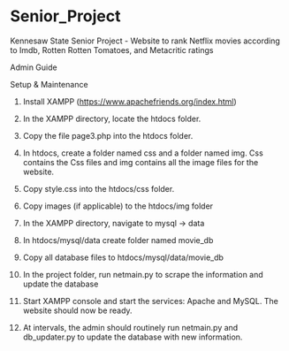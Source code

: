 # Senior_Project
Kennesaw State Senior Project - Website to rank Netflix movies according to Imdb, Rotten Rotten Tomatoes, and Metacritic ratings

Admin Guide

Setup & Maintenance

1. Install XAMPP (https://www.apachefriends.org/index.html)

2. In the XAMPP directory, locate the htdocs folder. 

3. Copy the file page3.php into the htdocs folder.

4. In htdocs, create a folder named css and a folder named img. Css contains the Css files and img contains all the image files for the website.

5. Copy style.css into the htdocs/css folder. 

6. Copy images (if applicable) to the htdocs/img folder

7. In the XAMPP directory, navigate to mysql  -> data

8. In htdocs/mysql/data create  folder named movie_db

9. Copy all database files to htdocs/mysql/data/movie_db

10. In the project folder, run netmain.py <e-mail> <password> to scrape the information and update the database

11. Start XAMPP console and start the services: Apache and MySQL. The website should now be ready.

12. At intervals, the admin should routinely run netmain.py and db_updater.py to update the database with new information.


